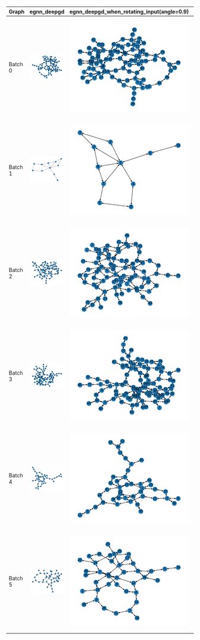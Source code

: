 | Graph | egnn_deepgd | egnn_deepgd_when_rotating_input(angle=0.9) | egnn_deepgd_manual_rotate_on_results(angle=0.9) | pmds |
|--------|------------|-------------------------|--------------------------|------|
| Batch 0 | ![](egnn_deepgd/graph_epoch_0_batch_0_graph_0.png) | ![](egnn_deepgd_after_rotate/graph_epoch_0_batch_0_graph_0.png) | ![](egnn_deepgd_manual_rotate/graph_epoch_0_batch_0_graph_0.png) | ![](pmds/graph_epoch_0_batch_0_graph_0.png) |
| Batch 1 | ![](egnn_deepgd/graph_epoch_0_batch_1_graph_0.png) | ![](egnn_deepgd_after_rotate/graph_epoch_0_batch_1_graph_0.png) | ![](egnn_deepgd_manual_rotate/graph_epoch_0_batch_1_graph_0.png) | ![](pmds/graph_epoch_0_batch_1_graph_0.png) |
| Batch 2 | ![](egnn_deepgd/graph_epoch_0_batch_2_graph_0.png) | ![](egnn_deepgd_after_rotate/graph_epoch_0_batch_2_graph_0.png) | ![](egnn_deepgd_manual_rotate/graph_epoch_0_batch_2_graph_0.png) | ![](pmds/graph_epoch_0_batch_2_graph_0.png) |
| Batch 3 | ![](egnn_deepgd/graph_epoch_0_batch_3_graph_0.png) | ![](egnn_deepgd_after_rotate/graph_epoch_0_batch_3_graph_0.png) | ![](egnn_deepgd_manual_rotate/graph_epoch_0_batch_3_graph_0.png) | ![](pmds/graph_epoch_0_batch_3_graph_0.png) |
| Batch 4 | ![](egnn_deepgd/graph_epoch_0_batch_4_graph_0.png) | ![](egnn_deepgd_after_rotate/graph_epoch_0_batch_4_graph_0.png) | ![](egnn_deepgd_manual_rotate/graph_epoch_0_batch_4_graph_0.png) | ![](pmds/graph_epoch_0_batch_4_graph_0.png) |
| Batch 5 | ![](egnn_deepgd/graph_epoch_0_batch_5_graph_0.png) | ![](egnn_deepgd_after_rotate/graph_epoch_0_batch_5_graph_0.png) | ![](egnn_deepgd_manual_rotate/graph_epoch_0_batch_5_graph_0.png) | ![](pmds/graph_epoch_0_batch_5_graph_0.png) |


